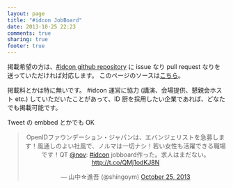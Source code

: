 ```yaml
---
layout: page
title: "#idcon JobBoard"
date: 2013-10-25 22:23
comments: true
sharing: true
footer: true
---
```


掲載希望の方は、[#idcon github repository](https://github.com/nov/octopress-idcon) に issue なり pull request なりを送っていただければ対応します。
このページのソースは[こちら](https://github.com/nov/octopress-idcon/tree/master/source/jobs)。

掲載料とかは特に無いです。
\#idcon 運営に協力 (講演、会場提供、懇親会ホスト etc.) していただいたことがあって、ID 厨を採用したい企業であれば、どなたでも掲載可能です。

Tweet の embbed とかでも OK

<blockquote class="twitter-tweet" align="center"><p>OpenIDファウンデーション・ジャパンは、エバンジェリストを急募します！風通しのよい社風で、ノルマは一切ナシ！若い女性も活躍できる職場です！QT <a href="https://twitter.com/nov">@nov</a>: <a href="https://twitter.com/search?q=%23idcon&amp;src=hash">#idcon</a> jobboard作った。求人はまだない。 <a href="http://t.co/QMj1odKJ8N">http://t.co/QMj1odKJ8N</a></p>&mdash; 山中☆進吾 (@shingoym) <a href="https://twitter.com/shingoym/statuses/393741712524193792">October 25, 2013</a></blockquote>
<script async src="//platform.twitter.com/widgets.js" charset="utf-8"></script>
